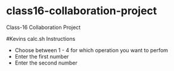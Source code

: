 # class16-collaboration-project
Class-16 Collaboration Project


#Kevins calc.sh Instructions
- Choose between 1 - 4 for which operation you want to perfom
- Enter the first number 
- Enter the second number
